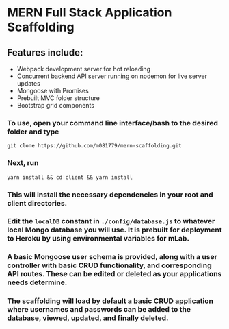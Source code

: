 # MERN Full Stack Application Scaffolding

## Features include:
* Webpack development server for hot reloading
* Concurrent backend API server running on nodemon for live server updates
* Mongoose with Promises
* Prebuilt MVC folder structure
* Bootstrap grid components


### To use, open your command line interface/bash to the desired folder and type

`git clone https://github.com/m081779/mern-scaffolding.git`

### Next, run

`yarn install && cd client && yarn install`

### This will install the necessary dependencies in your root and client directories.

### Edit the `localDB` constant in `./config/database.js` to whatever local Mongo database you will use.  It is prebuilt for deployment to Heroku by using environmental variables for mLab.

### A basic Mongoose user schema is provided, along with a user controller with basic CRUD functionality, and corresponding API routes.  These can be edited or deleted as your applications needs determine.

### The scaffolding will load by default a basic CRUD application where usernames and passwords can be added to the database, viewed, updated, and finally deleted.
